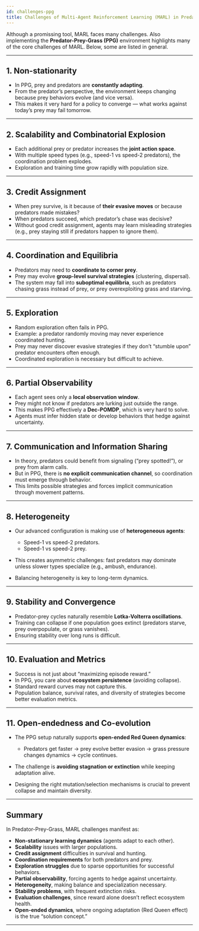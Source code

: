 ```yaml
---
id: challenges-ppg
title: Challenges of Multi-Agent Reinforcement Learning (MARL) in Predator-Prey-Grass
---
```


Although a promissing tool, MARL faces many challenges. Also implementing the **Predator-Prey-Grass (PPG)** environment highlights many of the core challenges of MARL. Below, some are listed in general.

---

## 1. Non-stationarity

* In PPG, prey and predators are **constantly adapting**.
* From the predator’s perspective, the environment keeps changing because prey behaviors evolve (and vice versa).
* This makes it very hard for a policy to converge — what works against today’s prey may fail tomorrow.

---

## 2. Scalability and Combinatorial Explosion

* Each additional prey or predator increases the **joint action space**.
* With multiple speed types (e.g., speed-1 vs speed-2 predators), the coordination problem explodes.
* Exploration and training time grow rapidly with population size.

---

## 3. Credit Assignment

* When prey survive, is it because of **their evasive moves** or because predators made mistakes?
* When predators succeed, which predator’s chase was decisive?
* Without good credit assignment, agents may learn misleading strategies (e.g., prey staying still if predators happen to ignore them).

---

## 4. Coordination and Equilibria

* Predators may need to **coordinate to corner prey**.
* Prey may evolve **group-level survival strategies** (clustering, dispersal).
* The system may fall into **suboptimal equilibria**, such as predators chasing grass instead of prey, or prey overexploiting grass and starving.

---

## 5. Exploration

* Random exploration often fails in PPG.
* Example: a predator randomly moving may never experience coordinated hunting.
* Prey may never discover evasive strategies if they don’t “stumble upon” predator encounters often enough.
* Coordinated exploration is necessary but difficult to achieve.

---

## 6. Partial Observability

* Each agent sees only a **local observation window**.
* Prey might not know if predators are lurking just outside the range.
* This makes PPG effectively a **Dec-POMDP**, which is very hard to solve.
* Agents must infer hidden state or develop behaviors that hedge against uncertainty.

---

## 7. Communication and Information Sharing

* In theory, predators could benefit from signaling (“prey spotted!”), or prey from alarm calls.
* But in PPG, there is **no explicit communication channel**, so coordination must emerge through behavior.
* This limits possible strategies and forces implicit communication through movement patterns.

---

## 8. Heterogeneity

* Our advanced configuration is making use of **heterogeneous agents**:

  * Speed-1 vs speed-2 predators.
  * Speed-1 vs speed-2 prey.
* This creates asymmetric challenges: fast predators may dominate unless slower types specialize (e.g., ambush, endurance).
* Balancing heterogeneity is key to long-term dynamics.

---

## 9. Stability and Convergence

* Predator-prey cycles naturally resemble **Lotka-Volterra oscillations**.
* Training can collapse if one population goes extinct (predators starve, prey overpopulate, or grass vanishes).
* Ensuring stability over long runs is difficult.

---

## 10. Evaluation and Metrics

* Success is not just about “maximizing episode reward.”
* In PPG, you care about **ecosystem persistence** (avoiding collapse).
* Standard reward curves may not capture this.
* Population balance, survival rates, and diversity of strategies become better evaluation metrics.

---

## 11. Open-endedness and Co-evolution

* The PPG setup naturally supports **open-ended Red Queen dynamics**:

  * Predators get faster → prey evolve better evasion → grass pressure changes dynamics → cycle continues.
* The challenge is **avoiding stagnation or extinction** while keeping adaptation alive.
* Designing the right mutation/selection mechanisms is crucial to prevent collapse and maintain diversity.

---

## Summary

In Predator-Prey-Grass, MARL challenges manifest as:

* **Non-stationary learning dynamics** (agents adapt to each other).
* **Scalability** issues with larger populations.
* **Credit assignment** difficulties in survival and hunting.
* **Coordination requirements** for both predators and prey.
* **Exploration struggles** due to sparse opportunities for successful behaviors.
* **Partial observability**, forcing agents to hedge against uncertainty.
* **Heterogeneity**, making balance and specialization necessary.
* **Stability problems**, with frequent extinction risks.
* **Evaluation challenges**, since reward alone doesn’t reflect ecosystem health.
* **Open-ended dynamics**, where ongoing adaptation (Red Queen effect) is the true “solution concept.”

---
